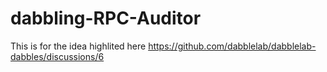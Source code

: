 # dabbling-RPC-Auditor
This is for the idea highlited here https://github.com/dabblelab/dabblelab-dabbles/discussions/6
